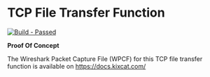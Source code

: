 # TCP File Transfer Function #

<p align="left">
    </a>
    <a href="https://github.com/SyafiqHadzir/Stealth-Kid-RAT/tree/Concept/dev/file-transfer/TCP/bin">
        <img src="https://img.shields.io/badge/Build-Passed-brightgreen.svg?style=plastic?maxAge=7200" alt="Build - Passed">
    </a>
</p>

**Proof Of Concept**

The Wireshark Packet Capture File (WPCF) for this TCP file transfer function is available on <a href="https://docs.kixcat.com/">https://docs.kixcat.com/</a>
